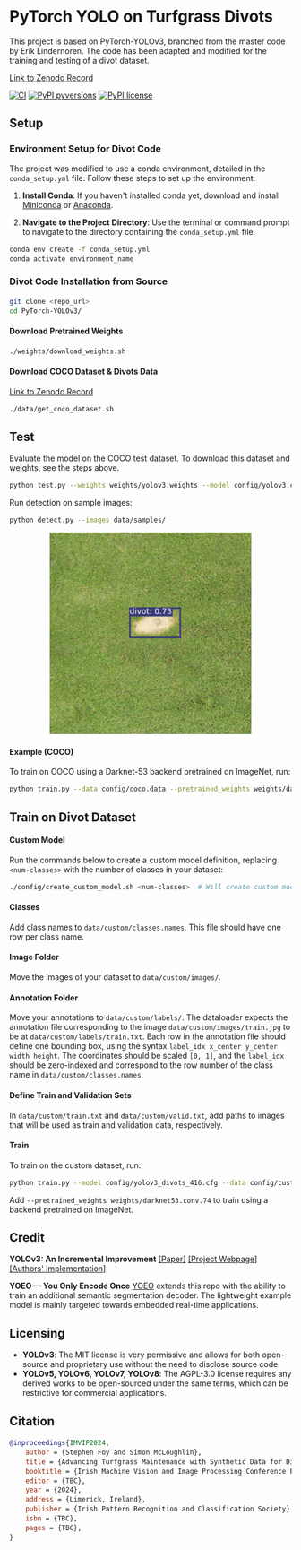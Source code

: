 
# PyTorch YOLO on Turfgrass Divots

This project is based on PyTorch-YOLOv3, branched from the master code by Erik Lindernoren. The code has been adapted and modified for the training and testing of a divot dataset.

[Link to Zenodo Record](https://www.zenodo.org/record/8375419)

[![CI](https://github.com/eriklindernoren/PyTorch-YOLOv3/actions/workflows/main.yml/badge.svg)](https://github.com/eriklindernoren/PyTorch-YOLOv3/actions/workflows/main.yml) [![PyPI pyversions](https://img.shields.io/pypi/pyversions/pytorchyolo.svg)](https://pypi.python.org/pypi/pytorchyolo/) [![PyPI license](https://img.shields.io/pypi/l/pytorchyolo.svg)](LICENSE)

## Setup

### Environment Setup for Divot Code

The project was modified to use a conda environment, detailed in the `conda_setup.yml` file. Follow these steps to set up the environment:

1. **Install Conda**: If you haven't installed conda yet, download and install [Miniconda](https://docs.conda.io/en/latest/miniconda.html) or [Anaconda](https://www.anaconda.com/products/distribution).

2. **Navigate to the Project Directory**: Use the terminal or command prompt to navigate to the directory containing the `conda_setup.yml` file.

```bash
conda env create -f conda_setup.yml
conda activate environment_name
```

### Divot Code Installation from Source

```bash
git clone <repo_url>
cd PyTorch-YOLOv3/
```

#### Download Pretrained Weights

```bash
./weights/download_weights.sh
```

#### Download COCO Dataset & Divots Data

[Link to Zenodo Record](https://www.zenodo.org/record/8375419)

```bash
./data/get_coco_dataset.sh
```

## Test

Evaluate the model on the COCO test dataset. To download this dataset and weights, see the steps above.

```bash
python test.py --weights weights/yolov3.weights --model config/yolov3.cfg
```

Run detection on sample images:

```bash
python detect.py --images data/samples/
```

<p align="center"><img src="https://github.com/stevefoy/PyTorch-YOLOv3/raw/master/assets/divot.png" width="360"/></p>

#### Example (COCO)

To train on COCO using a Darknet-53 backend pretrained on ImageNet, run:

```bash
python train.py --data config/coco.data --pretrained_weights weights/darknet53.conv.74
```


## Train on Divot Dataset

#### Custom Model

Run the commands below to create a custom model definition, replacing `<num-classes>` with the number of classes in your dataset:

```bash
./config/create_custom_model.sh <num-classes>  # Will create custom model 'yolov3-custom.cfg'
```

#### Classes

Add class names to `data/custom/classes.names`. This file should have one row per class name.

#### Image Folder

Move the images of your dataset to `data/custom/images/`.

#### Annotation Folder

Move your annotations to `data/custom/labels/`. The dataloader expects the annotation file corresponding to the image `data/custom/images/train.jpg` to be at `data/custom/labels/train.txt`. Each row in the annotation file should define one bounding box, using the syntax `label_idx x_center y_center width height`. The coordinates should be scaled `[0, 1]`, and the `label_idx` should be zero-indexed and correspond to the row number of the class name in `data/custom/classes.names`.

#### Define Train and Validation Sets

In `data/custom/train.txt` and `data/custom/valid.txt`, add paths to images that will be used as train and validation data, respectively.

#### Train

To train on the custom dataset, run:

```bash
python train.py --model config/yolov3_divots_416.cfg --data config/custom.data
```

Add `--pretrained_weights weights/darknet53.conv.74` to train using a backend pretrained on ImageNet.

## Credit

**YOLOv3: An Incremental Improvement**
[[Paper]](https://pjreddie.com/media/files/papers/YOLOv3.pdf) [[Project Webpage]](https://pjreddie.com/darknet/yolo/) [[Authors' Implementation]](https://github.com/pjreddie/darknet)

**YOEO — You Only Encode Once**
[YOEO](https://github.com/bit-bots/YOEO) extends this repo with the ability to train an additional semantic segmentation decoder. The lightweight example model is mainly targeted towards embedded real-time applications.

## Licensing

- **YOLOv3**: The MIT license is very permissive and allows for both open-source and proprietary use without the need to disclose source code.
- **YOLOv5, YOLOv6, YOLOv7, YOLOv8**: The AGPL-3.0 license requires any derived works to be open-sourced under the same terms, which can be restrictive for commercial applications.

## Citation

```bibtex
@inproceedings{IMVIP2024,
    author = {Stephen Foy and Simon McLoughlin},
    title = {Advancing Turfgrass Maintenance with Synthetic Data for Divot Detection},
    booktitle = {Irish Machine Vision and Image Processing Conference Proceedings 2024},
    editor = {TBC},
    year = {2024},
    address = {Limerick, Ireland},
    publisher = {Irish Pattern Recognition and Classification Society},
    isbn = {TBC},
    pages = {TBC},
}
```
